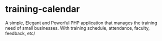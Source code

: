 # training-calendar
A simple, Elegant and Powerful PHP application that manages the training need of small businesses. With training schedule, attendance, faculty, feedback, etc/
